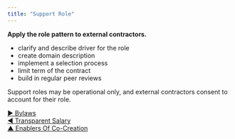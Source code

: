 ```yaml
---
title: "Support Role"
---
```



**Apply the role pattern to external contractors.**
    
-   clarify and describe driver for the role
-   create domain description
-   implement a selection process
-   limit term of the contract
-   build in regular peer reviews

Support roles may be operational only, and external contractors consent to account for their role.


[&#9654; Bylaws](bylaws.html)<br/>[&#9664; Transparent Salary](transparent-salary.html)<br/>[&#9650; Enablers Of Co-Creation](enablers-of-co-creation.html)

